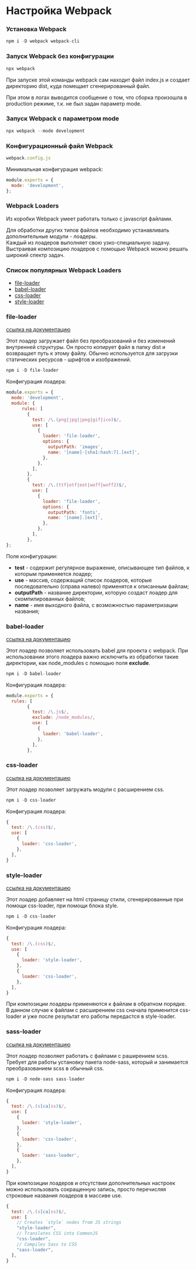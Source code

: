 # Настройка Webpack

### Установка Webpack  

```javascript
npm i -D webpack webpack-cli
```

### Запуск Webpack без конфигурации

```javascript
npx webpack
```

При запуске этой команды webpack сам находит файл index.js и создает директорию dist, куда помещает сгенерированный файл.  
 
При этом в логах выводится сообщение о том, что сборка произошла в production режиме, т.к. не был задан параметр mode.

### Запуск Webpack с параметром mode

```javascript
npx webpack --mode development
```

### Конфигурационный файл Webpack

```javascript
webpack.config.js
```

Минимальная конфигурация webpack:

```javascript
module.exports = {
  mode: 'development',
};
```


###  Webpack Loaders

Из коробки Webpack умеет работать только с javascript файлами. 

Для обработки других типов файлов необходимо устанавливать дополнительные модули - лоадеры.  
Каждый из лоадеров выполняет свою узко-специальную задачу. Выстраивая композицию лоадеров с помощью Webpack можно решать широкий спектр задач.


### Список популярных Webpack Loaders

- [file-loader](#file-loader)
- [babel-loader](#babel-loader)
- [css-loader](#css-loader)
- [style-loader](#style-loader)

### <a name="file-loader"></a> file-loader

[ссылка на документацию](https://v4.webpack.js.org/loaders/file-loader/)

Этот лоадер загружает файл без преобразований и без изменений внутренней структуры. Он просто копирует файл в папку dist и возвращает путь к этому файлу. Обычно используется для загрузки статических ресурсов - шрифтов и изображений.

```javascript
npm i -D file-loader
```

Конфигурация лоадера:

```javascript
module.exports = {
  mode: 'development',
  module: {
      rules: [
        {
          test: /\.(png|jpg|jpeg|gif|ico)$/,
          use: [
            {
              loader: 'file-loader',
              options: {
                outputPath: 'images',
                name: '[name]-[sha1:hash:7].[ext]',
              },
            },
          ],
        },
        {
          test: /\.(ttf|otf|eot|woff|woff2)$/,
          use: [
            {
              loader: 'file-loader',
              options: {
                outputPath: 'fonts',
                name: '[name].[ext]',
              },
            },
          ],
        },
};
```

Поля конфигурации:  
- **test** - содержит регулярное выражение, описывающее тип файлов, к которым применяется лоадер;
- **use** - массив, содержащий список лоадеров, которые последовательно (справа налево) применятся к описанным файлам;
- **outputPath** - название директории, которую создаст лоадер для скомпилированных файлов;
- **name** - имя выходного файла, с возможностью параметризации названия;

### <a name="babel-loader"></a> babel-loader

[ссылка на документацию](https://webpack.js.org/loaders/babel-loader/)

Этот лоадер позволяет использовать babel для проекта с webpack. При использовании этого лоадера важно исключить из обработки такие директории, как node_modules с помощью поля **exclude**.

```javascript
npm i -D babel-loader
```

Конфигурация лоадера:

```javascript
module.exports = {
  rules: [
        {
          test: /\.js$/,
          exclude: /node_modules/,
          use: [
            {
              loader: 'babel-loader',
            },
          ],
        },
```
### <a name="css-loader"></a> css-loader

[ссылка на документацию](https://webpack.js.org/loaders/css-loader/)

Этот лоадер позволяет загружать модули с расширением css.

```javascript
npm i -D css-loader
```

Конфигурация лоадера:

```javascript
{
  test: /\.(css)$/,
  use: [
    {
      loader: 'css-loader',
    },
  ],
}
```

### <a name="style-loader"></a> style-loader

[ссылка на документацию](https://webpack.js.org/loaders/style-loader/)

Этот лоадер добавляет на html страницу стили, сгенерированные при помощи css-loader, при помощи блока style.

```javascript
npm i -D css-loader
```

Конфигурация лоадера:

```javascript
{
  test: /\.(css)$/,
  use: [
    {
      loader: 'style-loader',
    },
    {
      loader: 'css-loader',
    },
  ],
}
```

При композиции лоадеры применяются к файлам в обратном порядке. В данном случае к файлам с расширением css сначала применится css-loader и уже после результат его работы передастся в style-loader.


### <a name="sass-loader"></a> sass-loader

[ссылка на документацию](https://webpack.js.org/loaders/sass-loader/)

Этот лоадер позволяет работать с файлами с раширением scss. Требует для работы установку пакета node-sass, который и занимается преобразованием scss в обычный css.

```javascript
npm i -D node-sass sass-loader
```

Конфигурация лоадера:

```javascript
{
  test: /\.(s[ca]ss)$/,
  use: [
    {
      loader: 'style-loader',
    },
    {
      loader: 'css-loader',
    },
    {
      loader: 'sass-loader',
    },
  ],
}
```
При композиции лоадеров и отсутствии дополнительных настроек можно использовать сокращенную запись, просто перечисляя строковые названия лоадеров в массиве use.

```javascript
{
  test: /\.(s[ca]ss)$/,
  use: [
    // Creates `style` nodes from JS strings
    "style-loader",
    // Translates CSS into CommonJS
    "css-loader",
    // Compiles Sass to CSS
    "sass-loader",
  ],
}
```